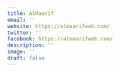 ```yaml
---
title: AlMaarif
email: ''
website: https://almaarifweb.com/
twitter: ''
facebook: https://almaarifweb.com/
description: ''
image: ''
draft: false
---
```


